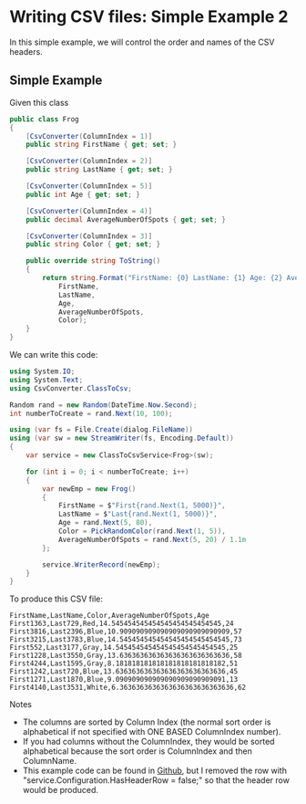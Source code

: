  # Writing CSV files: Simple Example 2

In this simple example, we will control the order and names of the CSV headers.

## Simple Example
Given this class
```c#
public class Frog
{
    [CsvConverter(ColumnIndex = 1)]
    public string FirstName { get; set; }

    [CsvConverter(ColumnIndex = 2)]
    public string LastName { get; set; }

    [CsvConverter(ColumnIndex = 5)]
    public int Age { get; set; }

    [CsvConverter(ColumnIndex = 4)]
    public decimal AverageNumberOfSpots { get; set; }

    [CsvConverter(ColumnIndex = 3)]
    public string Color { get; set; }

    public override string ToString()
    {
        return string.Format("FirstName: {0} LastName: {1} Age: {2} AverageNumberOfSpots: {3} Color: {4}",
            FirstName,
            LastName,
            Age,
            AverageNumberOfSpots,
            Color);
    }
}
```

We can write this code:
```c#
using System.IO;
using System.Text;
using CsvConverter.ClassToCsv;

Random rand = new Random(DateTime.Now.Second);
int numberToCreate = rand.Next(10, 100);

using (var fs = File.Create(dialog.FileName))
using (var sw = new StreamWriter(fs, Encoding.Default))
{
    var service = new ClassToCsvService<Frog>(sw);    

    for (int i = 0; i < numberToCreate; i++)
    {
        var newEmp = new Frog()
        {
            FirstName = $"First{rand.Next(1, 5000)}",
            LastName = $"Last{rand.Next(1, 5000)}",
            Age = rand.Next(5, 80),
            Color = PickRandomColor(rand.Next(1, 5)),
            AverageNumberOfSpots = rand.Next(5, 20) / 1.1m
        };

        service.WriterRecord(newEmp);
    }
}
```

To produce this CSV file:
```
FirstName,LastName,Color,AverageNumberOfSpots,Age
First1363,Last729,Red,14.545454545454545454545454545,24
First3816,Last2396,Blue,10.909090909090909090909090909,57
First3215,Last3783,Blue,14.545454545454545454545454545,73
First552,Last3177,Gray,14.545454545454545454545454545,25
First1228,Last3550,Gray,13.636363636363636363636363636,58
First4244,Last1595,Gray,8.181818181818181818181818182,51
First1242,Last720,Blue,13.636363636363636363636363636,45
First1271,Last1870,Blue,9.090909090909090909090909091,13
First4140,Last3531,White,6.3636363636363636363636363636,62
```

Notes
- The columns are sorted by Column Index (the normal sort order is alphabetical if not specified with ONE BASED ColumnIndex number).
- If you had columns without the ColumnIndex, they would be sorted alphabetical because the sort order is ColumnIndex and then ColumnName.
- This example code can be found in [Github](https://github.com/madcodemonkey/CsvConverter/tree/master/src/CsvConverter.SimpleExample1), but I removed the row with "service.Configuration.HasHeaderRow = false;" so that the header row would be produced.

